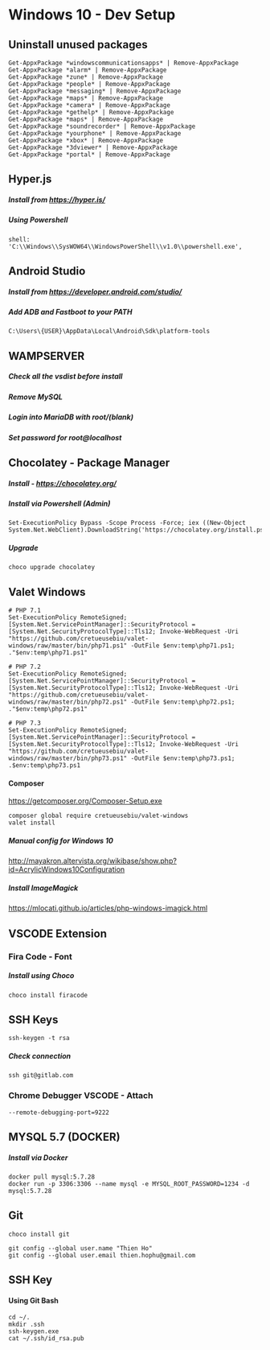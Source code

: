 # Windows 10 - Dev Setup

## Uninstall unused packages

```
Get-AppxPackage *windowscommunicationsapps* | Remove-AppxPackage
Get-AppxPackage *alarm* | Remove-AppxPackage
Get-AppxPackage *zune* | Remove-AppxPackage
Get-AppxPackage *people* | Remove-AppxPackage
Get-AppxPackage *messaging* | Remove-AppxPackage
Get-AppxPackage *maps* | Remove-AppxPackage
Get-AppxPackage *camera* | Remove-AppxPackage
Get-AppxPackage *gethelp* | Remove-AppxPackage
Get-AppxPackage *maps* | Remove-AppxPackage
Get-AppxPackage *soundrecorder* | Remove-AppxPackage
Get-AppxPackage *yourphone* | Remove-AppxPackage
Get-AppxPackage *xbox* | Remove-AppxPackage
Get-AppxPackage *3dviewer* | Remove-AppxPackage
Get-AppxPackage *portal* | Remove-AppxPackage
```

## Hyper.js

##### Install from https://hyper.is/

##### Using Powershell

```
shell: 'C:\\Windows\\SysWOW64\\WindowsPowerShell\\v1.0\\powershell.exe',
```

## Android Studio

##### Install from https://developer.android.com/studio/

##### Add ADB and Fastboot to your PATH

```
C:\Users\{USER}\AppData\Local\Android\Sdk\platform-tools
```

## WAMPSERVER

##### Check all the vsdist before install

##### Remove MySQL

##### Login into MariaDB with root/(blank)

##### Set password for root@localhost

## Chocolatey - Package Manager

##### Install - https://chocolatey.org/

##### Install via Powershell (Admin)

```
Set-ExecutionPolicy Bypass -Scope Process -Force; iex ((New-Object System.Net.WebClient).DownloadString('https://chocolatey.org/install.ps1'))
```

##### Upgrade

```
choco upgrade chocolatey
```

## Valet Windows

```
# PHP 7.1
Set-ExecutionPolicy RemoteSigned; [System.Net.ServicePointManager]::SecurityProtocol = [System.Net.SecurityProtocolType]::Tls12; Invoke-WebRequest -Uri "https://github.com/cretueusebiu/valet-windows/raw/master/bin/php71.ps1" -OutFile $env:temp\php71.ps1; ."$env:temp\php71.ps1"

# PHP 7.2
Set-ExecutionPolicy RemoteSigned; [System.Net.ServicePointManager]::SecurityProtocol = [System.Net.SecurityProtocolType]::Tls12; Invoke-WebRequest -Uri "https://github.com/cretueusebiu/valet-windows/raw/master/bin/php72.ps1" -OutFile $env:temp\php72.ps1; ."$env:temp\php72.ps1"

# PHP 7.3
Set-ExecutionPolicy RemoteSigned; [System.Net.ServicePointManager]::SecurityProtocol = [System.Net.SecurityProtocolType]::Tls12; Invoke-WebRequest -Uri "https://github.com/cretueusebiu/valet-windows/raw/master/bin/php73.ps1" -OutFile $env:temp\php73.ps1; .$env:temp\php73.ps1

```

#### Composer

https://getcomposer.org/Composer-Setup.exe

```
composer global require cretueusebiu/valet-windows
valet install
```

##### Manual config for Windows 10

http://mayakron.altervista.org/wikibase/show.php?id=AcrylicWindows10Configuration

##### Install ImageMagick

https://mlocati.github.io/articles/php-windows-imagick.html

## VSCODE Extension

### Fira Code - Font

##### Install using Choco

```
choco install firacode
```

## SSH Keys

```
ssh-keygen -t rsa
```

##### Check connection

```
ssh git@gitlab.com
```

### Chrome Debugger VSCODE - Attach

```
--remote-debugging-port=9222
```

## MYSQL 5.7 (DOCKER)

##### Install via Docker

```
docker pull mysql:5.7.28
docker run -p 3306:3306 --name mysql -e MYSQL_ROOT_PASSWORD=1234 -d mysql:5.7.28

```

## Git

```
choco install git

git config --global user.name "Thien Ho"
git config --global user.email thien.hophu@gmail.com
```

## SSH Key

#### Using Git Bash

```
cd ~/.
mkdir .ssh
ssh-keygen.exe
cat ~/.ssh/id_rsa.pub
```
